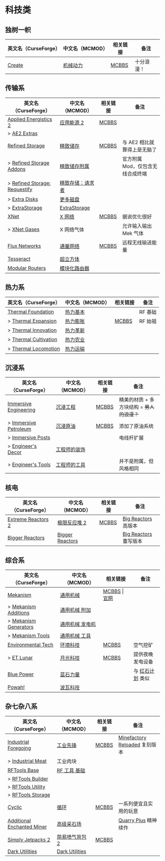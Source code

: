 # 科技类

## 独树一帜

| 英文名（CurseForge）                                          | 中文名（MCMOD）                                  | 相关链接                                               | 备注       |
| ------------------------------------------------------------- | ------------------------------------------------ | ------------------------------------------------------ | ---------- |
| [Create](https://www.curseforge.com/minecraft/mc-mods/create) | [机械动力](https://www.mcmod.cn/class/2021.html) | [MCBBS](https://www.mcbbs.net/thread-1088970-1-1.html) | 十分浪漫！ |

## 传输系

| 英文名（CurseForge）                                                                            | 中文名（MCMOD）                                          | 相关链接                                               | 备注                             |
| ----------------------------------------------------------------------------------------------- | -------------------------------------------------------- | ------------------------------------------------------ | -------------------------------- |
| [Applied Energistics 2](https://www.curseforge.com/minecraft/mc-mods/applied-energistics-2)     | [应用能源 2](https://www.mcmod.cn/class/260.html)        | [MCBBS](https://www.mcbbs.net/thread-798231-1-1.html)  |                                  |
| > [AE2 Extras](https://www.curseforge.com/minecraft/mc-mods/ae2-extras)                         |                                                          |                                                        |                                  |
| [Refined Storage](https://www.curseforge.com/minecraft/mc-mods/refined-storage)                 | [精致储存](https://www.mcmod.cn/class/691.html)          | [MCBBS](https://www.mcbbs.net/thread-612538-1-1.html)  | 与 AE2 相比就算得上是无脑了      |
| > [Refined Storage Addons](https://www.curseforge.com/minecraft/mc-mods/refined-storage-addons) | [精致储存附属](https://www.mcmod.cn/class/977.html)      |                                                        | 官方附属 Mod，仅包含无线合成终端 |
| > [Refined Storage: Requestify](https://www.curseforge.com/minecraft/mc-mods/rs-requestify)     | [精致存储：请求者](https://www.mcmod.cn/class/1838.html) |                                                        |                                  |
| > [Extra Disks](https://www.curseforge.com/minecraft/mc-mods/extra-disks)                       | [更多磁盘](https://www.mcmod.cn/class/2394.html)         |                                                        |                                  |
| > [ExtraStorage](https://www.curseforge.com/minecraft/mc-mods/extrastorage)                     | [ExtraStorage](https://www.mcmod.cn/class/3236.html)     |                                                        |                                  |
| [XNet](https://www.curseforge.com/minecraft/mc-mods/xnet)                                       | [X 网络](https://www.mcmod.cn/class/775.html)            | [MCBBS](https://www.mcbbs.net/thread-681347-1-59.html) | 据说优化很好                     |
| > [XNet Gases](https://www.curseforge.com/minecraft/mc-mods/xnet-gases)                         | X 网络气体                                               |                                                        | 允许输入输出 Mek 气体            |
| [Flux Networks](https://www.curseforge.com/minecraft/mc-mods/flux-networks)                     | [通量网络](https://www.mcmod.cn/class/803.html)          | [MCBBS](https://www.mcbbs.net/thread-808002-1-1.html)  | 远程无线输送能量                 |
| [Tesseract](https://www.curseforge.com/minecraft/mc-mods/tesseract)                             | [超立方体](https://www.mcmod.cn/class/2519.html)         |                                                        |                                  |
| [Modular Routers](https://www.curseforge.com/minecraft/mc-mods/modular-routers)                 | [模块化路由器](https://www.mcmod.cn/class/892.html)      |                                                        |                                  |

## 热力系

| 英文名（CurseForge）                                                                      | 中文名（MCMOD）                                  | 相关链接                                              | 备注    |
| ----------------------------------------------------------------------------------------- | ------------------------------------------------ | ----------------------------------------------------- | ------- |
| [Thermal Foundation](https://www.curseforge.com/minecraft/mc-mods/thermal-foundation)     | [热力基本](https://www.mcmod.cn/class/425.html)  |                                                       | RF 基础 |
| > [Thermal Expansion](https://www.curseforge.com/minecraft/mc-mods/thermal-expansion)     | [热力膨胀](https://www.mcmod.cn/class/634.html)  | [MCBBS](https://www.mcbbs.net/thread-805200-1-1.html) | RF 始祖 |
| > [Thermal Innovation](https://www.curseforge.com/minecraft/mc-mods/thermal-innovation)   | [热力革新](https://www.mcmod.cn/class/1126.html) |                                                       |         |
| > [Thermal Cultivation](https://www.curseforge.com/minecraft/mc-mods/thermal-cultivation) | [热力农业](https://www.mcmod.cn/class/876.html)  |                                                       |         |
| > [Thermal Locomotion](https://www.curseforge.com/minecraft/mc-mods/thermal-locomotion)   | [热力运输](https://www.mcmod.cn/class/3237.html) |                                                       |         |

## 沉浸系

| 英文名（CurseForge）                                                                        | 中文名（MCMOD）                                      | 相关链接                                              | 备注                                       |
| ------------------------------------------------------------------------------------------- | ---------------------------------------------------- | ----------------------------------------------------- | ------------------------------------------ |
| [Immersive Engineering](https://www.curseforge.com/minecraft/mc-mods/immersive-engineering) | [沉浸工程](https://www.mcmod.cn/class/463.html)      | [MCBBS](https://www.mcbbs.net/thread-450097-1-1.html) | 精美的材质 + 多方块结构 = ~~男人的浪漫？~~ |
| > [Immersive Petroleum](https://www.curseforge.com/minecraft/mc-mods/immersive-petroleum)   | [沉浸原油](https://www.mcmod.cn/class/819.html)      | [MCBBS](https://www.mcbbs.net/thread-695265-1-1.html) | 添加了原油系统                             |
| > [Immersive Posts](https://www.curseforge.com/minecraft/mc-mods/immersiveposts)            |                                                      |                                                       | 电线杆扩展                                 |
| > [Engineer's Decor](https://www.curseforge.com/minecraft/mc-mods/engineers-decor)          | [工程师的装饰](https://www.mcmod.cn/class/2115.html) |                                                       |                                            |
| > [Engineer's Tools](https://www.curseforge.com/minecraft/mc-mods/engineers-tools)          | [工程师的工具](https://www.mcmod.cn/class/2116.html) |                                                       | 并不是附属，但风格相同                     |

## 核电

| 英文名（CurseForge）                                                                | 中文名（MCMOD）                                         | 相关链接                                              | 备注                                                                            |
| ----------------------------------------------------------------------------------- | ------------------------------------------------------- | ----------------------------------------------------- | ------------------------------------------------------------------------------- |
| [Extreme Reactors 2](https://www.curseforge.com/minecraft/mc-mods/extreme-reactors) | [极限反应堆 2](https://www.mcmod.cn/class/814.html)     | [MCBBS](https://www.mcbbs.net/thread-841782-1-1.html) | [Big Reactors](https://minecraft.curseforge.com/projects/big-reactors) 高版本   |
| [Bigger Reactors](https://www.curseforge.com/minecraft/mc-mods/biggerreactors)      | [Bigger Reactors](https://www.mcmod.cn/class/3178.html) |                                                       | [Big Reactors](https://minecraft.curseforge.com/projects/big-reactors) 重写版本 |

## 综合系

| 英文名（CurseForge）                                                                         | 中文名（MCMOD）                                         | 相关链接                                                                                           | 备注                                                    |
| -------------------------------------------------------------------------------------------- | ------------------------------------------------------- | -------------------------------------------------------------------------------------------------- | ------------------------------------------------------- |
| [Mekanism](https://www.curseforge.com/minecraft/mc-mods/mekanism)                            | [通用机械](https://www.mcmod.cn/class/187.html)         | [MCBBS](https://www.mcbbs.net/thread-654082-1-1.html) \| [官网](https://aidancbrady.com/mekanism/) |                                                         |
| > [Mekanism Additions](https://www.curseforge.com/minecraft/mc-mods/mekanism-additions)      | [通用机械 附加](https://www.mcmod.cn/class/2437.html)   |                                                                                                    |                                                         |
| > [Mekanism Generators](https://www.curseforge.com/minecraft/mc-mods/mekanism-generators)    | [通用机械 发电机](https://www.mcmod.cn/class/1323.html) |                                                                                                    |                                                         |
| > [Mekanism Tools](https://www.curseforge.com/minecraft/mc-mods/mekanism-tools)              | [通用机械 工具](https://www.mcmod.cn/class/1615.html)   |                                                                                                    |                                                         |
| [Environmental Tech](https://www.curseforge.com/minecraft/mc-mods/environmental-tech)        | [环境科技](https://www.mcmod.cn/class/583.html)         | [MCBBS](https://www.mcbbs.net/thread-644622-1-1.html)                                              | 空气挖矿                                                |
| > [ET Lunar](https://www.curseforge.com/minecraft/mc-mods/et-lunar-environmental-tech-addon) | [月光科技](https://www.mcmod.cn/class/815.html)         | [MCBBS](https://www.mcbbs.net/thread-686607-1-1.html)                                              | 提供夜晚发电设备                                        |
| [Blue Power](https://www.curseforge.com/minecraft/mc-mods/blue-power)                        | [蓝石力量](https://www.mcmod.cn/class/962.html)         |                                                                                                    | 与 [红石计划](https://www.mcmod.cn/class/164.html) 类似 |
| [Powah!](https://www.curseforge.com/minecraft/mc-mods/powah)                                 | [波瓦科技](https://www.mcmod.cn/class/2365.html)        |                                                                                                    |                                                         |

## 杂七杂八系

| 英文名（CurseForge）                                                                                  | 中文名（MCMOD）                                       | 相关链接                                              | 备注                                                                                               |
| ----------------------------------------------------------------------------------------------------- | ----------------------------------------------------- | ----------------------------------------------------- | -------------------------------------------------------------------------------------------------- |
| [Industrial Foregoing](https://www.curseforge.com/minecraft/mc-mods/industrial-foregoing)             | [工业先锋](https://www.mcmod.cn/class/979.html)       | [MCBBS](https://www.mcbbs.net/thread-774112-1-1.html) | [Minefactory Reloaded](https://www.curseforge.com/minecraft/mc-mods/minefactory-reloaded) 复刻版本 |
| > [Industrial Meat](https://www.curseforge.com/minecraft/mc-mods/industrial-meat)                     | 工业肉块                                              |                                                       |                                                                                                    |
| [RFTools Base](https://www.curseforge.com/minecraft/mc-mods/rftools-base)                             | [RF 工具 基础](https://www.mcmod.cn/class/2095.html)  |                                                       |                                                                                                    |
| > [RFTools Builder](https://www.curseforge.com/minecraft/mc-mods/rftools-builder)                     |                                                       |                                                       |                                                                                                    |
| > [RFTools Utility](https://www.curseforge.com/minecraft/mc-mods/rftools-utility)                     |                                                       |                                                       |                                                                                                    |
| > [RFTools Storage](https://www.curseforge.com/minecraft/mc-mods/rftools-storage)                     |                                                       |                                                       |                                                                                                    |
| [Cyclic](https://www.curseforge.com/minecraft/mc-mods/cyclic)                                         | [循环](https://www.mcmod.cn/class/834.html)           | [MCBBS](https://www.mcbbs.net/thread-648189-1-1.html) | 一系列便宜且实用的玩意                                                                             |
| [Additional Enchanted Miner](https://www.curseforge.com/minecraft/mc-mods/additional-enchanted-miner) | [高级采石场](https://www.mcmod.cn/class/1585.html)    |                                                       | [Quarry Plus](https://www.mcmod.cn/class/289.html) 精神续作                                        |
| [Simply Jetpacks 2](https://www.curseforge.com/minecraft/mc-mods/simply-jetpacks-2)                   | [简易喷气背包 2](https://www.mcmod.cn/class/784.html) | [MCBBS](https://www.mcbbs.net/thread-856798-1-1.html) |                                                                                                    |
| [Dark Utilities](https://www.curseforge.com/minecraft/mc-mods/dark-utilities)                         | [Dark Utilities](https://www.mcmod.cn/class/802.html) |                                                       |                                                                                                    |